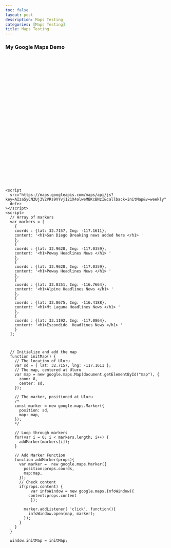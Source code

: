 ```yaml
---
toc: false
layout: post
description: Maps Testing
categories: [Maps Testing]
title: Maps Testing
---
```


<html>
  <head>
    <title>Add Map</title>
    <style>
    #map {
      height: 400px; /* The height is 400 pixels */
      width: 100%; /* The width is the width of the web page */
    }
    </style>
  </head>
  <body>
    <h3>My Google Maps Demo</h3>
    <!--The div element for the map -->
    <div id="map"></div>


    <script
      src="https://maps.googleapis.com/maps/api/js?key=AIzaSyCN2Uj3V2VRs9VYvj121X4olweMBKcBNzI&callback=initMap&v=weekly"
      defer
    ></script>
    <script>
      // Array of markers 
      var markers = [
        {
        coords : {lat: 32.7157, Ing: -117.1611}, 
        content: '<h1>San Diego Breaking news added here </h1> ' 
        },
        {
        coords : {lat: 32.9628, Ing: -117.0359}, 
        content: '<h1>Poway Headlines News </h1> '  
        }, 
        {
        coords : {lat: 32.9628, Ing: -117.0359}, 
        content: '<h1>Poway Headlines News </h1> '  
        }, 
        {  
        coords : {lat: 32.8351, Ing: -116.7664}, 
        content: '<h1>Alpine Headlines News </h1> '  
        }, 
        {
        coords : {lat: 32.8675, Ing: -116.4188}, 
        content: '<h1>Mt Laguna Headlines News </h1> '  
        },
        {
        coords : {lat: 33.1192, Ing: -117.0864}, 
        content: '<h1>Escondido  Headlines News </h1> '  
        }	
      ];


                                 
      // Initialize and add the map
      function initMap() {
        // The location of Uluru
        var sd = { lat: 32.7157, lng: -117.1611 };
        // The map, centered at Uluru
        var map = new google.maps.Map(document.getElementById("map"), {
          zoom: 8,
          center: sd,
        });
                                 
        // The marker, positioned at Uluru
        /*
        const marker = new google.maps.Marker({
          position: sd,
          map: map,
        });
        */
      
        // Loop through markers 
        for(var i = 0; i < markers.length; i++) { 
          addMarker(markers[i]); 
        }
                                          
        // Add Marker Function 
        function addMarker(props){ 
          var marker =  new google.maps.Marker({ 
            position:props.coords, 
            map:map, 
          });
          // Check content 
          if(props.content) { 
               var infoWindow = new google.maps.InfoWindow({ 
              content:props.content 
               });

            marker.addListener( 'click', function(){ 
              infoWindow.open(map, marker); 
            });
          }
        }                                          
      }

      window.initMap = initMap;
  </script>

</body>
</html>
